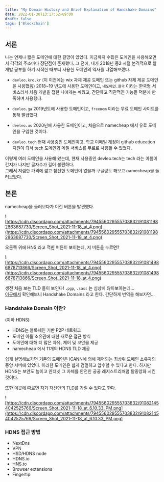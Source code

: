 ```yaml
---
title: "My Domain History and Brief Explanation of Handshake Domains"
date: 2022-01-30T13:17:52+09:00
draft: false
tags: ['Blockchain']
---
```


## 서론

나는 언제나 짧은 도메인에 대한 갈망이 있었다. 지금까지 수많은 도메인을 사용해오면서 각각의 주소마다 장단점이 존재했다. 그 전에, 내가 2018년 중2 시절 본격적으로 웹 개발 공부를 하기 시작한 때부터 사용한 도메인의 역사를 나열해보겠다.

- `devleo.kro.kr` (이 이전에는 wix 자체 제공 도메인 또는 github 자체 제공 도메인을 사용했음)
2018~19 년도에 사용한 도메인이고, `내도메인.한국` 이라는 한국형 서비스라서 처음 개발을 접한 나에게는 쉬웠고, 간단하고 직관적인 기능들 덕분에 만족하며 사용했다.

- `devleo.ga`
2019년도에 사용한 도메인이고, `freenom` 이라는 무료 도메인 사이트를 통해 발급했다.

- `devleo.us`
2020년에 사용한 도메인이고, 처음으로 namecheap 에서 유료 도메인을 구입한 것이다.

- `devleo.tech`
현재 사용중인 도메인이고, 학교 이메일 계정이 github education 지원이 되서 tech 도메인과 메일 서비스를 무료로 사용할 수 있었다.  

이렇게 여러 도메인을 사용해 왔는데, 현재 사용중인 devleo.tech는 tech 라는 이름이 간지가 나지만 글자수가 길어 불편하다.  
그래서 저렴한 가격에 짧고 참신한 도메인이 없을까 구글링도 해보고 namecheap을 둘러보았다.

## 본론

namecheap을 둘러보다가 이런 버튼을 발견했다.

![https://cdn.discordapp.com/attachments/794556029555703832/910811982863687730/Screen_Shot_2021-11-18_at_4.png](https://cdn.discordapp.com/attachments/794556029555703832/910811982863687730/Screen_Shot_2021-11-18_at_4.png)

오른쪽 위에 HNS 라고 적힌 버튼이 보이는데, 저 버튼을 누르면?

![https://cdn.discordapp.com/attachments/794556029555703832/910814986878713866/Screen_Shot_2021-11-18_at_4.png](https://cdn.discordapp.com/attachments/794556029555703832/910814986878713866/Screen_Shot_2021-11-18_at_4.png)

생전 처음 보는 TLD 들이 보인다! `.pgp`, `.sass` 는 심상치 않아보이는데...  
[이곳에서](https://www.namecheap.com/support/knowledgebase/article.aspx/10484/2278/namecheap-handshake-tlds/#accessing_hns_domains) 확인해보니 Handshake Domains 라고 한다. 간단하게 번역을 해보자면...  

### Handshake Domain 이란?

(이하 HDNS)

- HDNS는 블록체인 기반 P2P 네트워크
- 도메인 이름 소유권에 대한 새로운 접근 방식
- 도메인에 대해 더 많은 자유, 제어 및 보안을 제공
- namecheap 에서 11개의 HDNS TLD 제공

쉽게 설명해보자면 기존의 도메인은 ICANN에 의해 ​​제어되는 최상위 도메인 소유자의 중앙 서버에 있었다. 이러한 도메인은 쉽게 검열하고 압수할 수 있다고 한다. 하지만 HDNS는 보안도 높이고 인터넷 그 자체를 안전한 공공 레지스트리처럼 탈중앙화 시킨 것이다.  

또한 [이곳에 따르면](https://hns.to/) 자기 자신만의 TLD를 가질 수 있다고 한다.

![https://cdn.discordapp.com/attachments/794556029555703832/910821454042525766/Screen_Shot_2021-11-18_at_6.10.33_PM.png](https://cdn.discordapp.com/attachments/794556029555703832/910821454042525766/Screen_Shot_2021-11-18_at_6.10.33_PM.png)

### HDNS 접근 방법

- NextDns
- VPN
- HSD/HDNS node
- HDNS.io
- HNS.to
- Browser extensions
- Fingertip
